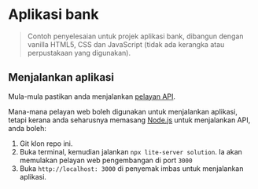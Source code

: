 # Aplikasi bank

> Contoh penyelesaian untuk projek aplikasi bank, dibangun dengan vanilla HTML5, CSS dan JavaScript (tidak ada kerangka atau perpustakaan yang digunakan).

## Menjalankan aplikasi

Mula-mula pastikan anda menjalankan [pelayan API](../../api/translations/README.ms.md).

Mana-mana pelayan web boleh digunakan untuk menjalankan aplikasi, tetapi kerana anda seharusnya memasang [Node.js](https://nodejs.org) untuk menjalankan API, anda boleh:

1. Git klon repo ini.
2. Buka terminal, kemudian jalankan `npx lite-server solution`. Ia akan memulakan pelayan web pengembangan di port `3000`
3. Buka `http://localhost: 3000` di penyemak imbas untuk menjalankan aplikasi.
